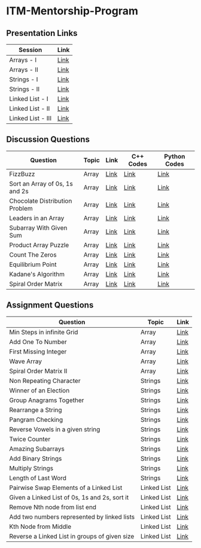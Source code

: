 # ITM-Mentorship-Program

## Presentation Links
| Session | Link |
| ------- | ---- |
| Arrays - I | [Link](https://docs.google.com/presentation/d/1pbyZ62jbOY7sfqWIiuX1w-FcXAwSZoUsH8iMkAAQoGI/edit?usp=sharing) |
| Arrays - II | [Link](https://docs.google.com/presentation/d/1FLQNwLJsIbEz5lfT-RMQvd2FPjHBjC89Il3a5okbZmo/edit?usp=sharing) |
| Strings - I | [Link](https://docs.google.com/presentation/d/1flnVkgMmPN-NhN9Vook_mJgepdX0LTsBln1HR85XpKI/edit?usp=sharing) |
| Strings - II | [Link](https://docs.google.com/presentation/d/1flnVkgMmPN-NhN9Vook_mJgepdX0LTsBln1HR85XpKI/edit?usp=sharing) |
| Linked List - I | [Link](https://docs.google.com/presentation/d/1flnVkgMmPN-NhN9Vook_mJgepdX0LTsBln1HR85XpKI/edit?usp=sharing) |
| Linked List - II | [Link](https://docs.google.com/presentation/d/1qhplOujNZFNne2gsGoM1NO4_lSgtfsX0vPVJdTBweiY/edit?usp=sharing) |
| Linked List - III | [Link](https://docs.google.com/presentation/d/1eSYDzRM25eFvdfJ12n4mOfVCrMZw9HPkVT7g7TEPAS8/edit?usp=sharing) |

## Discussion Questions

| Question | Topic | Link | C++ Codes | Python Codes |
| -------- | ----- | ---- | --------- | ------------ |
| FizzBuzz | Array | [Link](https://www.hackerrank.com/challenges/fizzbuzz/problem) | [Link](https://github.com/rkritika1508/ITM-Mentorship-Program/blob/master/Week%201/C%2B%2B%20Codes/FizzBuzz.cpp) | [Link](https://github.com/rkritika1508/ITM-Mentorship-Program/blob/master/Week%201/Python%20Codes/FizzBuzz.py) |
| Sort an Array of 0s, 1s and 2s | Array | [Link](https://practice.geeksforgeeks.org/problems/sort-an-array-of-0s-1s-and-2s/0) | [Link](https://github.com/rkritika1508/ITM-Mentorship-Program/blob/master/Week%201/C%2B%2B%20Codes/SortAnArrayOf012.cpp) | [Link](https://github.com/rkritika1508/ITM-Mentorship-Program/blob/master/Week%201/Python%20Codes/SortAnArrayOf012.py) |
| Chocolate Distribution Problem | Array | [Link](https://practice.geeksforgeeks.org/problems/chocolate-distribution-problem/0) | [Link](https://github.com/rkritika1508/ITM-Mentorship-Program/blob/master/Week%201/C%2B%2B%20Codes/ChocolateDistributionProblem.cpp) | [Link](https://github.com/rkritika1508/ITM-Mentorship-Program/blob/master/Week%201/Python%20Codes/ChocolateDistributionProblem.py) |
| Leaders in an Array | Array | [Link](https://practice.geeksforgeeks.org/problems/leaders-in-an-array/0) | [Link](https://github.com/rkritika1508/ITM-Mentorship-Program/blob/master/Week%201/C%2B%2B%20Codes/LeadersInAnArray.cpp) | [Link](https://github.com/rkritika1508/ITM-Mentorship-Program/blob/master/Week%201/Python%20Codes/LeadersInAnArray.py) |
| Subarray With Given Sum | Array | [Link](https://practice.geeksforgeeks.org/problems/subarray-with-given-sum/0) | [Link](https://github.com/rkritika1508/ITM-Mentorship-Program/blob/master/Week%201/C%2B%2B%20Codes/SubarrayWithGivenSum.cpp) | [Link](https://github.com/rkritika1508/ITM-Mentorship-Program/blob/master/Week%201/Python%20Codes/SubarrayWithGivenSum.py) |
| Product Array Puzzle | Array | [Link](https://practice.geeksforgeeks.org/problems/product-array-puzzle/0/) | [Link](https://github.com/rkritika1508/ITM-Mentorship-Program/blob/master/Week%201/C%2B%2B%20Codes/ProductArrayPuzzle.cpp) | [Link](https://github.com/rkritika1508/ITM-Mentorship-Program/blob/master/Week%201/Python%20Codes/ProductArrayPuzzle.py) |
| Count The Zeros | Array | [Link](https://practice.geeksforgeeks.org/problems/count-the-zeros2550/0) | [Link](https://github.com/rkritika1508/ITM-Mentorship-Program/blob/master/Week%201/C%2B%2B%20Codes/CountTheZeros.cpp) | [Link](https://github.com/rkritika1508/ITM-Mentorship-Program/blob/master/Week%201/Python%20Codes/CountTheZeros.py) |
| Equilibrium Point |  Array | [Link](https://practice.geeksforgeeks.org/problems/equilibrium-point/0) | [Link](https://github.com/rkritika1508/ITM-Mentorship-Program/blob/master/Week%201/C%2B%2B%20Codes/EquilibriumPoint.cpp) | [Link](https://github.com/rkritika1508/ITM-Mentorship-Program/blob/master/Week%201/Python%20Codes/EquilibriumPoint.py) |
| Kadane's Algorithm | Array | [Link](https://practice.geeksforgeeks.org/problems/kadanes-algorithm/0) | [Link](https://github.com/rkritika1508/ITM-Mentorship-Program/blob/master/Week%201/C%2B%2B%20Codes/KadaneAlgorithm.cpp) | [Link](https://github.com/rkritika1508/ITM-Mentorship-Program/blob/master/Week%201/Python%20Codes/KadaneAlgorithm.py) |
| Spiral Order Matrix | Array | [Link](https://practice.geeksforgeeks.org/problems/spirally-traversing-a-matrix/0) | [Link](https://github.com/rkritika1508/ITM-Mentorship-Program/blob/master/Week%201/C%2B%2B%20Codes/SpirallyTraversingMatrix.cpp) | [Link](https://github.com/rkritika1508/ITM-Mentorship-Program/blob/master/Week%201/Python%20Codes/SpirallyTraversingMatrix.py) |

## Assignment Questions

| Question | Topic | Link |
| -------- | ----- | ---- | 
| Min Steps in infinite Grid | Array | [Link](https://www.interviewbit.com/problems/min-steps-in-infinite-grid/) |
| Add One To Number | Array | [Link](https://www.interviewbit.com/problems/add-one-to-number/) |
| First Missing Integer | Array | [Link](https://www.interviewbit.com/problems/first-missing-integer/) |
| Wave Array | Array | [Link](https://www.interviewbit.com/problems/wave-array/)
| Spiral Order Matrix II | Array | [Link](https://www.interviewbit.com/problems/spiral-order-matrix-ii/) |
| Non Repeating Character | Strings | [Link](https://practice.geeksforgeeks.org/problems/non-repeating-character/0/) |
| Winner of an Election | Strings | [Link](https://practice.geeksforgeeks.org/problems/winner-of-an-election-where-votes-are-represented-as-candidate-names-1587115621/1/) |
| Group Anagrams Together | Strings | [Link](https://practice.geeksforgeeks.org/problems/k-anagrams-1/0/) |
| Rearrange a String | Strings | [Link](https://practice.geeksforgeeks.org/problems/rearrange-a-string/0/) |
| Pangram Checking | Strings | [Link](https://practice.geeksforgeeks.org/problems/pangram-checking-1587115620/1/) |
| Reverse Vowels in a given string | Strings | [Link](https://practice.geeksforgeeks.org/problems/reverse-vowels-in-a-given-string/0) |
| Twice Counter | Strings | [Link](https://practice.geeksforgeeks.org/problems/twice-counter4236/1/) |
| Amazing Subarrays | Strings | [Link](https://www.interviewbit.com/problems/amazing-subarrays/) |
| Add Binary Strings | Strings | [Link](https://www.interviewbit.com/problems/add-binary-strings/) |
| Multiply Strings | Strings | [Link](https://www.interviewbit.com/problems/multiply-strings/) |
| Length of Last Word | Strings | [Link](https://www.interviewbit.com/problems/length-of-last-word/) |
| Pairwise Swap Elements of a Linked List | Linked List | [Link](https://practice.geeksforgeeks.org/problems/pairwise-swap-elements-of-a-linked-list-by-swapping-data/1) |
| Given a Linked List of 0s, 1s and 2s, sort it | Linked List | [Link](https://practice.geeksforgeeks.org/problems/given-a-linked-list-of-0s-1s-and-2s-sort-it/1) |
| Remove Nth node from list end | Linked List | [Link](https://www.interviewbit.com/problems/remove-nth-node-from-list-end/) |
| Add two numbers represented by linked lists | Linked List | [Link](https://practice.geeksforgeeks.org/problems/add-two-numbers-represented-by-linked-lists/1) |
| Kth Node from Middle | Linked List | [Link](https://www.interviewbit.com/problems/kth-node-from-middle/) |
| Reverse a Linked List in groups of given size | Linked List | [Link](https://practice.geeksforgeeks.org/problems/reverse-a-linked-list-in-groups-of-given-size/1) |
